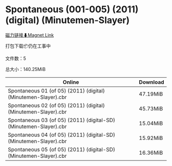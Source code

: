 # Spontaneous (001-005) (2011) (digital) (Minutemen-Slayer)

[磁力链接⬇Magnet Link](magnet:?xt=urn:btih:d53cbe2ba43deb96bbeba79a3e6dd4f71a376172&dn=Spontaneous%20%28001-005%29%20%282011%29%20%28digital%29%20%28Minutemen-Slayer%29)

打包下载📦仍在工事中

文件数：5

总大小：140.25MiB

Online | Download
--- | ---
Spontaneous 01 (of 05) (2011) (digital) (Minutemen-Slayer).cbr | 47.19MiB
Spontaneous 02 (of 05) (2011) (digital) (Minutemen-Slayer).cbr | 45.73MiB
Spontaneous 03 (of 05) (2011) (digital-SD) (Minutemen-Slayer).cbr | 15.04MiB
Spontaneous 04 (of 05) (2011) (digital-SD) (Minutemen-Slayer).cbr | 15.92MiB
Spontaneous 05 (of 05) (2011) (digital-SD) (Minutemen-Slayer).cbr | 16.36MiB